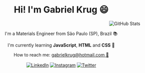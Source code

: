 <h1 align="center"> Hi! I'm Gabriel Krug 😄 </h1>

<div style="display: inline_block">
    <img src="https://github-readme-stats.vercel.app/api?username=gabrielkrug&theme=gotham&count_private=true&show_icons=true" alt="GitHub Stats" align="right"/>
    <br>
    <p align="center">I'm a Materials Engineer from São Paulo (SP), Brazil 📚</p>
    <p align="center">I'm currently learning <strong>JavaScript</strong>, <strong>HTML</strong> and <strong>CSS</strong> 🧠</p>
    <p align="center">How to reach me: <a href="mailto: gabrielkrug@hotmail.com">gabrielkrug@hotmail.com 📧</a></p>
</div>

<div align="center">
    <a href="https://www.linkedin.com/in/gabrielkrug/"><img src="https://camo.githubusercontent.com/ccb6ee4275a14aa1c69a8d0848a47cd5d35c1bdb5d15bcf2a7135018d700bd1d/68747470733a2f2f696d672e736869656c64732e696f2f62616467652f2d4c696e6b6564496e2d626c75653f7374796c653d666c61742d737175617265266c6f676f3d4c696e6b6564696e266c6f676f436f6c6f723d7768697465266c696e6b3d68747470733a2f2f7777772e6c696e6b6564696e2e636f6d2f696e2f68656c6c6f776c75616e2f" alt="LinkedIn" align="center"/></a>
    <a href="https://www.instagram.com/gabrielkrug/"><img src="https://camo.githubusercontent.com/a13b29c8c1169549dc33cb693697d9e8638b6e9d4eb4b284405b312e8c78aa04/68747470733a2f2f696d672e736869656c64732e696f2f62616467652f2d496e7374616772616d2d2532336662333935383f7374796c653d666c61742d737175617265266c6162656c436f6c6f723d253233666233393538266c6f676f3d696e7374616772616d266c6f676f436f6c6f723d464646464646266c696e6b3d68747470733a2f2f7777772e696e7374616772616d2e636f6d2f68656c6c6f776c75616e2f" alt="Instagram" align="center"/></a>
    <a href="https://twitter.com/gabrielkrug"><img src="https://camo.githubusercontent.com/bcc2db68ba8936282a6325a4b4c6a37cfca8a375cd5235642dd9cea7adca6411/68747470733a2f2f696d672e736869656c64732e696f2f62616467652f2d547769747465722d3163613066313f7374796c653d666c61742d737175617265266c6162656c436f6c6f723d316361306631266c6f676f3d74776974746572266c6f676f436f6c6f723d7768697465266c696e6b3d68747470733a2f2f747769747465722e636f6d2f68656c6c6f776c75616e" alt="Twitter" align="center"/></a>
</div>
